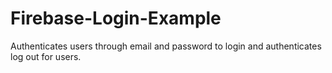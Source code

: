 # Firebase-Login-Example

Authenticates users through email and password to login and authenticates log out for users.
